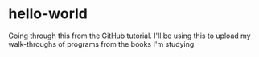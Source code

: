# hello-world
Going through this from the GitHub tutorial.
I'll be using this to upload my walk-throughs of programs from the books I'm studying.
